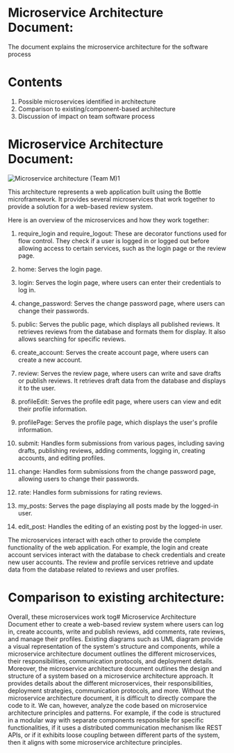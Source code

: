 # Microservice Architecture Document:

The document explains the microservice architecture for the software process

# Contents
1) Possible microservices identified in architecture
2) Comparison to existing/component-based architecture
3) Discussion of impact on team software process

# Microservice Architecture Document:
![Microservice architecture (Team M)1 ](https://github.com/CS2005F23/term-project-teamm/assets/144711080/9856f016-d0e2-4de8-89fa-b7e4a8a92a09)


This architecture represents a web application built using the Bottle microframework. It provides several microservices that work together to provide a solution for a web-based review system.

Here is an overview of the microservices and how they work together:

1. require_login and require_logout: These are decorator functions used for flow control. They check if a user is logged in or logged out before allowing access to certain services, such as the login page or the review page.

2. home: Serves the login page.

3. login: Serves the login page, where users can enter their credentials to log in.

4. change_password: Serves the change password page, where users can change their passwords.

5. public: Serves the public page, which displays all published reviews. It retrieves reviews from the database and formats them for display. It also allows searching for specific reviews.

6. create_account: Serves the create account page, where users can create a new account.

7. review: Serves the review page, where users can write and save drafts or publish reviews. It retrieves draft data from the database and displays it to the user.

8. profileEdit: Serves the profile edit page, where users can view and edit their profile information.

9. profilePage: Serves the profile page, which displays the user's profile information.

10. submit: Handles form submissions from various pages, including saving drafts, publishing reviews, adding comments, logging in, creating accounts, and editing profiles.

11. change: Handles form submissions from the change password page, allowing users to change their passwords.

12. rate: Handles form submissions for rating reviews.

13. my_posts: Serves the page displaying all posts made by the logged-in user.

14. edit_post: Handles the editing of an existing post by the logged-in user.

The microservices interact with each other to provide the complete functionality of the web application. For example, the login and create account services interact with the database to check credentials and create new user accounts. The review and profile services retrieve and update data from the database related to reviews and user profiles.
# Comparison to existing architecture:
Overall, these microservices work tog# Microservice Architecture Document ether to create a web-based review system where users can log in, create accounts, write and publish reviews, add comments, rate reviews, and manage their profiles. 
Existing diagrams such as UML diagram provide a visual representation of the system's structure and components, while a microservice architecture document outlines the different microservices, their responsibilities, communication protocols, and deployment details.
Moreover, the microservice architecture document outlines the design and structure of a system based on a microservice architecture approach. It provides details about the different microservices, their responsibilities, deployment strategies, communication protocols, and more. Without the microservice architecture document, it is difficult to directly compare the code to it. We can, however, analyze the code based on microservice architecture principles and patterns. For example, if the code is structured in a modular way with separate components responsible for specific functionalities, if it uses a distributed communication mechanism like REST APIs, or if it exhibits loose coupling between different parts of the system, then it aligns with some microservice architecture principles.

